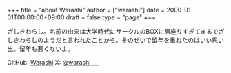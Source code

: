 +++
title = "about Warashi"
author = ["warashi"]
date = 2000-01-01T00:00:00+09:00
draft = false
type = "page"
+++

ざしきわらし。名前の由来は大学時代にサークルのBOXに居座りすぎてまるでざしきわらしのようだと言われたことから。そのせいで留年を重ねたのはいい思い出。留年も悪くないよ。

GitHub: [Warashi](https://github.com/Warashi)
X: [@warashi__\_](https://x.com/warashi___)
